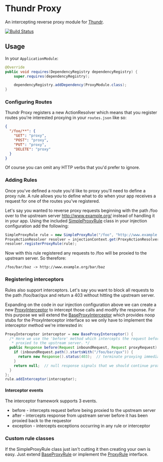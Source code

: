 # Thundr Proxy

An intercepting reverse proxy module for [Thundr](http://3wks.github.io/thundr/).

[![Build Status](https://travis-ci.org/kuhnza/thundr-proxy.png)](https://travis-ci.org/kuhnza/thundr-proxy)

## Usage

In your `ApplicationModule`:

```java
@Override
public void requires(DependencyRegistry dependencyRegistry) {
    super.requires(dependencyRegistry);

    dependencyRegistry.addDependency(ProxyModule.class);
}
```

### Configuring Routes

Thundr Proxy registers a new ActionResolver which means that you register routes you're interested proxying in your 
`routes.json` like so:

```json
{
  "/foo/**": {
    "GET": "proxy",
    "POST": "proxy",
    "PUT": "proxy",
    "DELETE": "proxy"
  }
}
```

Of course you can omit any HTTP verbs that you'd prefer to ignore.

### Adding Rules

Once you've defined a route you'd like to proxy you'll need to define a proxy rule. A rule allows you to define what to
do when your app receives a request for one of the routes you've registered.

Let's say you wanted to reverse proxy requests beginning with the path /foo over to the upstream server 
http://www.example.org/ instead of handling it in your app. Using the included [SimpleProxyRule] 
class in your injection configuration add the following:

```java
SimpleProxyRule rule = new SimpleProxyRule("/foo", "http://www.example.org/");
ProxyActionResolver resolver = injectionContext.get(ProxyActionResolver.class);
resolver.registerProxyRule(rule);
```

Now with this rule registered any requests to /foo will be proxied to the upstream server. So therefore:

`/foo/bar/baz -> http://www.example.org/bar/baz`

### Registering interceptors

Rules also support interceptors. Let's say you want to block all requests to the path /foo/bar/qux and 
return a 403 without hitting the upstream server. 

Expanding on the code in our injection configuration above we can create a new [ProxyInterceptor]
to intercept those calls and modify the response. For this purpose we will extend the [BaseProxyInterceptor]
which provides noop stubs for the ProxyInterceptor interface so we only have to implement the interceptor method we're 
interested in:

```java
ProxyInterceptor interceptor = new BaseProxyInterceptor() {
  /* Here we use the 'before' method which intercepts the request before it has been 
   * proxied to the upstream server. */
  public Response before(Request inboundRequest, Request proxyRequest) {
    if (inboundRequest.path().startsWith("/foo/bar/qux")) {
      return new Response().status(403);  // terminate proxying immediately and return 403 response to user
    }
    return null;  // null response signals that we should continue proxying request
  }
};
rule.addInterceptor(interceptor);
```

#### Interceptor events

The interceptor framework supports 3 events.

* before     - intercepts request before being proxied to the upstream server
* after      - intercepts response from upstream server before it has been proxied back to the requestor
* exception  - intercepts exceptions occurring in any rule or interceptor

### Custom rule classes

If the SimpleProxyRule class just isn't cutting it then creating your own is easy. Just extend [BaseProxyRule] or 
implement the [ProxyRule] interface. 


[ProxyRule]: https://github.com/kuhnza/thundr-proxy/blob/master/src/main/java/com/threewks/thundr/proxy/rule/ProxyRule.java
[BaseProxyRule]: https://github.com/kuhnza/thundr-proxy/blob/master/src/main/java/com/threewks/thundr/proxy/rule/BaseProxyRule.java
[SimpleProxyRule]: https://github.com/kuhnza/thundr-proxy/blob/master/src/main/java/com/threewks/thundr/proxy/rule/SimpleProxyRule.java
[ProxyInterceptor]: https://github.com/kuhnza/thundr-proxy/blob/master/src/main/java/com/threewks/thundr/proxy/intercept/ProxyInterceptor.java
[BaseProxyInterceptor]: https://github.com/kuhnza/thundr-proxy/blob/master/src/main/java/com/threewks/thundr/proxy/intercept/BaseProxyInterceptor.java
